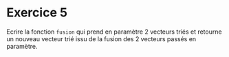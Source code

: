 # Exercice 5

Ecrire la fonction `fusion` qui prend en paramètre 2 vecteurs triés et retourne un nouveau vecteur trié issu de la fusion des 2 vecteurs passés en paramètre.
